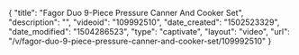 {
    "title": "Fagor Duo 9-Piece Pressure Canner And Cooker Set",
    "description": "",
    "videoid": "109992510",
    "date_created": "1502523329",
    "date_modified": "1504286523",
    "type": "captivate",
    "layout": "video",
    "url": "\/v\/fagor-duo-9-piece-pressure-canner-and-cooker-set\/109992510"
}